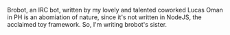 Brobot, an IRC bot, written by my lovely and talented coworked Lucas Oman in PH is an abomiation of nature, since it's not written in NodeJS, the acclaimed toy framework.  So, I'm writing brobot's sister.
